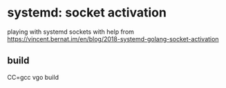 # systemd: socket activation

playing with systemd sockets with help from https://vincent.bernat.im/en/blog/2018-systemd-golang-socket-activation

## build

CC=gcc vgo build
